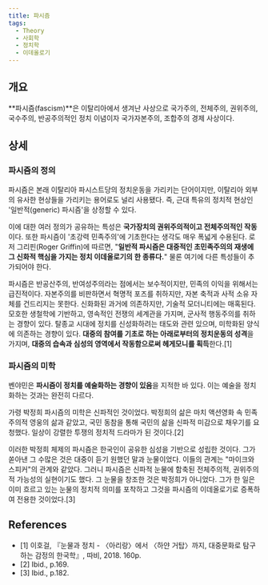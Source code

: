 ```yaml
---
title: 파시즘
tags:
  - Theory
  - 사회학
  - 정치학
  - 이데올로기
---
```


## 개요
**파시즘(fascism)**은 이탈리아에서 생겨난 사상으로 국가주의, 전체주의, 권위주의, 국수주의, 반공주의적인 정치 이념이자 국가자본주의, 조합주의 경제 사상이다.

## 상세
### 파시즘의 정의
파시즘은 본래 이탈리아 파시스트당의 정치운동을 가리키는 단어이지만, 이탈리아 외부의 유사한 현상들을 가리키는 용어로도 널리 사용됐다. 즉, 근대 특유의 정치적 현상인 '일반적(generic) 파시즘'을 상정할 수 있다.

이에 대한 여러 정의가 공유하는 특성은 **국가장치의 권위주의적이고 전체주의적인 작동**이다. 또한 파시즘이 '초강력 민족주의'에 기초한다는 생각도 매우 폭넓게 수용된다. 로저 그리핀(Roger Griffin)에 따르면, "**일반적 파시즘은 대중적인 초민족주의의 재생에 그 신화적 핵심을 가지는 정치 이데올로기의 한 종류다.**" 물론 여기에 다른 특성들이 추가되어야 한다.

파시즘은 반공산주의, 반여성주의라는 점에서는 보수적이지만, 민족의 이익을 위해서는 급진적이다. 자본주의를 비판하면서 혁명적 포즈를 취하지만, 자본 축적과 사적 소유 자체를 건드리지는 못한다. 신화화된 과거에 의존하지만, 기술적 모더니티에는 매혹된다. 모호한 생철학에 기반하고, 영속적인 전쟁의 세계관을 가지며, 군사적 행동주의를 취하는 경향이 있다. 탈종교 시대에 정치를 신성화하려는 태도와 관련 있으며, 미학화된 양식에 의존하는 경향이 있다. **대중의 참여를 기초로 하는 아래로부터의 정치운동의 성격**을 가지며, **대중의 습속과 심성의 영역에서 작동함으로써 헤게모니를 획득**한다.[1]
### 파시즘의 미학
벤야민은 **파시즘이 정치를 예술화하는 경향이 있음**을 지적한 바 있다. 이는 예술을 정치화하는 것과는 완전히 다르다.

가령 박정희 파시즘의 미학은 신파적인 것이었다. 박정희의 삶은 마치 액션영화 속 민족주의적 영웅의 삶과 같았고, 국민 동참을 통해 국민의 삶을 신파적 미감으로 채우기를 요청했다. 일상이 강렬한 투쟁의 정치적 드라마가 된 것이다.[2] 

이러한 박정희 체제의 파시즘은 한국인이 공유한 심성을 기반으로 성립한 것이다. 그가 쏟아낸 그 수많은 것은 대중이 듣기 원했던 말과 눈물이었다. 이들의 관계는 "마이크와 스피커"의 관계와 같았다. 그러니 파시즘은 신파적 눈물에 함축된 전체주의적, 권위주의적 가능성의 실현이기도 했다. 그 눈물을 창조한 것은 박정희가 아니었다. 그가 한 일은 이미 흐르고 있는 눈물의 정치적 의미를 포착하고 그것을 파시즘의 이데올로기로 증폭하여 전용한 것이었다.[3]

## References
- [1] 이호걸, 『눈물과 정치 - 〈아리랑〉에서 〈하얀 거탑〉까지, 대중문화로 탐구하는 감정의 한국학』, 따비, 2018. 160p.
- [2] Ibid., p.169.
- [3] Ibid., p.182.